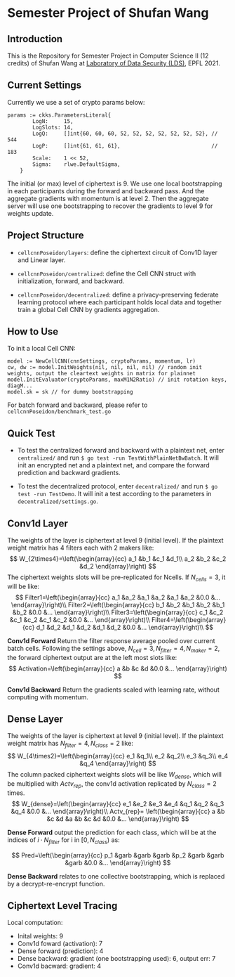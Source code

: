 # Semester Project of Shufan Wang

## Introduction

This is the Repository for Semester Project in Computer Science II (12 credits) of Shufan Wang at [Laboratory of Data Security (LDS)](https://lds.epfl.ch/), EPFL 2021.

## Current Settings

Currently we use a set of crypto params below:
```
params := ckks.ParametersLiteral{
		LogN:     15,
		LogSlots: 14,
		LogQ:     []int{60, 60, 60, 52, 52, 52, 52, 52, 52, 52}, // 544
		LogP:     []int{61, 61, 61},                             // 183
		Scale:    1 << 52,
		Sigma:    rlwe.DefaultSigma,
	}
```
The initial (or max) level of ciphertext is 9. We use one local bootstrapping in each participants during the forward and backward pass. And the aggregate gradients with momentum is at level 2. Then the aggregate server will use one bootstrapping to recover the gradients to level 9 for weights update.

## Project Structure

- `cellcnnPoseidon/layers`: define the ciphertext circuit of Conv1D layer and Linear layer.

- `cellcnnPoseidon/centralized`: define the Cell CNN struct with initialization, forward, and backward.

- `cellcnnPoseidon/decentralized`: define a privacy-preserving federate learning protocol where each participant holds local data and together train a global Cell CNN by gradients aggregation.

## How to Use

To init a local Cell CNN:
```
model := NewCellCNN(cnnSettings, cryptoParams, momentum, lr)
cw, dw := model.InitWeights(nil, nil, nil, nil) // random init weights, output the cleartext weights in matrix for plainnet
model.InitEvaluator(cryptoParams, maxM1N2Ratio) // init rotation keys, diagM...
model.sk = sk // for dummy bootstrapping
```

For batch forward and backward, please refer to `cellcnnPoseidon/benchmark_test.go`

## Quick Test
- To test the centralized forward and backward with a plaintext net, enter `centralized/` and run `$ go test -run TestWithPlainNetBwBatch`. It will init an encrypted net and a plaintext net, and compare the forward prediction and backward gradients.

- To test the decentralized protocol, enter `decentralized/` and run `$ go test -run TestDemo`. It will init a test according to the parameters in `decentralized/settings.go`.

## Conv1d Layer

The weights of the layer is ciphertext at level 9 (initial level).
If the plaintext weight matrix has 4 filters each with 2 makers like:
$$
W_{2\times4}=\left(\begin{array}{cc} 
a_1 &b_1 &c_1 &d_1\\
a_2 &b_2 &c_2 &d_2
\end{array}\right)
$$ 
The ciphertext weights slots will be pre-replicated for Ncells. If $N_{cells}=3$, it will be like:
$$
Filter1=\left(\begin{array}{cc} 
a_1 &a_2 &a_1 &a_2 &a_1 &a_2 &0.0 &...
\end{array}\right)\\
Filter2=\left(\begin{array}{cc} 
b_1 &b_2 &b_1 &b_2 &b_1 &b_2 &0.0 &...
\end{array}\right)\\
Filter3=\left(\begin{array}{cc} 
c_1 &c_2 &c_1 &c_2 &c_1 &c_2 &0.0 &...
\end{array}\right)\\
Filter4=\left(\begin{array}{cc} 
d_1 &d_2 &d_1 &d_2 &d_1 &d_2 &0.0 &...
\end{array}\right)\\
$$

**Conv1d Forward** Return the filter response average pooled over current batch cells. Following the settings above, $N_{cell}=3, N_{filter}=4, N_{maker}=2$, the forward ciphertext output are at the left most slots like:
$$
Activation=\left(\begin{array}{cc} 
a &b &c &d &0.0 &...
\end{array}\right)
$$

**Conv1d Backward** Return the gradients scaled with learning rate, without computing with momentum.


## Dense Layer

The weights of the layer is ciphertext at level 9 (initial level).
If the plaintext weight matrix has $N_{filter}=4, N_{class}=2$ like:
$$
W_{4\times2}=\left(\begin{array}{cc} 
e_1 &q_1\\
e_2 &q_2\\
e_3 &q_3\\
e_4 &q_4
\end{array}\right)
$$ 
The column packed ciphertext weights slots will be like $W_{dense}$, which will be multiplied with $Actv_{rep}$, the conv1d activation replicated by $N_{class}=2$ times.
$$
W_{dense}=\left(\begin{array}{cc} 
e_1 &e_2 &e_3 &e_4 &q_1 &q_2 &q_3 &q_4 &0.0 &...
\end{array}\right)\\
Actv_{rep}= \left(\begin{array}{cc} 
a &b &c &d &a &b &c &d &0.0 &...
\end{array}\right)
$$

**Dense Forward** output the prediction for each class, which will be at the indices of $i\cdot N_{filter}$ for i in $[0, N_{class})$ as:

$$
Pred=\left(\begin{array}{cc} 
p_1 &garb &garb &garb &p_2 &garb &garb &garb &0.0 &...
\end{array}\right)
$$

**Dense Backward** relates to one collective bootstrapping, which is replaced by a decrypt-re-encrypt function.


## Ciphertext Level Tracing

Local computation:
- Inital weights: 9
- Conv1d foward (activation): 7
- Dense forward (prediction): 4
- Dense backward: gradient (one bootstrapping used): 6, output err: 7
- Conv1d bacward: gradient: 4



  
